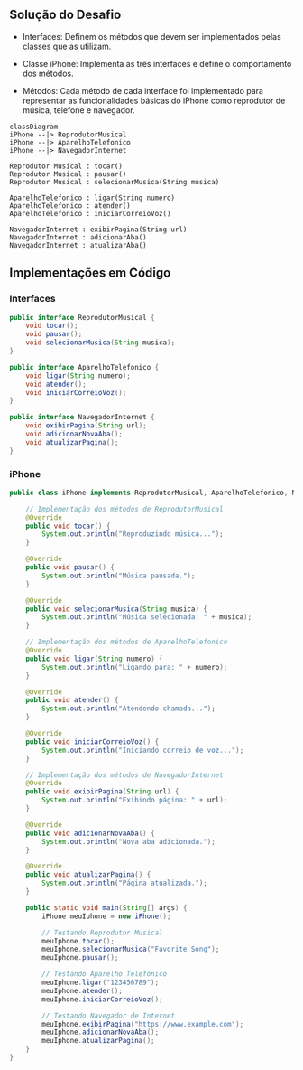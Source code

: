 ## Solução do Desafio
- Interfaces: Definem os métodos que devem ser implementados pelas classes que as utilizam.

- Classe iPhone: Implementa as três interfaces e define o comportamento dos métodos.

- Métodos: Cada método de cada interface foi implementado para representar as funcionalidades básicas do iPhone como reprodutor de música, telefone e navegador.

```mermaid
classDiagram
iPhone --|> ReprodutorMusical
iPhone --|> AparelhoTelefonico
iPhone --|> NavegadorInternet

Reprodutor Musical : tocar()
Reprodutor Musical : pausar()
Reprodutor Musical : selecionarMusica(String musica)

AparelhoTelefonico : ligar(String numero)
AparelhoTelefonico : atender()
AparelhoTelefonico : iniciarCorreioVoz()

NavegadorInternet : exibirPagina(String url)
NavegadorInternet : adicionarAba()
NavegadorInternet : atualizarAba()
```

## Implementações em Código

### Interfaces 

```java
public interface ReprodutorMusical {
    void tocar();
    void pausar();
    void selecionarMusica(String musica);
}
```

```java
public interface AparelhoTelefonico {
    void ligar(String numero);
    void atender();
    void iniciarCorreioVoz();
}
```

```java
public interface NavegadorInternet {
    void exibirPagina(String url);
    void adicionarNovaAba();
    void atualizarPagina();
}
```

### iPhone
```java
public class iPhone implements ReprodutorMusical, AparelhoTelefonico, NavegadorInternet {

    // Implementação dos métodos de ReprodutorMusical
    @Override
    public void tocar() {
        System.out.println("Reproduzindo música...");
    }

    @Override
    public void pausar() {
        System.out.println("Música pausada.");
    }

    @Override
    public void selecionarMusica(String musica) {
        System.out.println("Música selecionada: " + musica);
    }

    // Implementação dos métodos de AparelhoTelefonico
    @Override
    public void ligar(String numero) {
        System.out.println("Ligando para: " + numero);
    }

    @Override
    public void atender() {
        System.out.println("Atendendo chamada...");
    }

    @Override
    public void iniciarCorreioVoz() {
        System.out.println("Iniciando correio de voz...");
    }

    // Implementação dos métodos de NavegadorInternet
    @Override
    public void exibirPagina(String url) {
        System.out.println("Exibindo página: " + url);
    }

    @Override
    public void adicionarNovaAba() {
        System.out.println("Nova aba adicionada.");
    }

    @Override
    public void atualizarPagina() {
        System.out.println("Página atualizada.");
    }

    public static void main(String[] args) {
        iPhone meuIphone = new iPhone();

        // Testando Reprodutor Musical
        meuIphone.tocar();
        meuIphone.selecionarMusica("Favorite Song");
        meuIphone.pausar();

        // Testando Aparelho Telefônico
        meuIphone.ligar("123456789");
        meuIphone.atender();
        meuIphone.iniciarCorreioVoz();

        // Testando Navegador de Internet
        meuIphone.exibirPagina("https://www.example.com");
        meuIphone.adicionarNovaAba();
        meuIphone.atualizarPagina();
    }
}
```